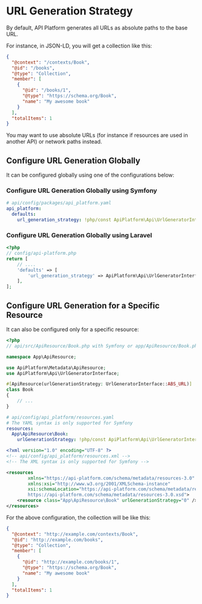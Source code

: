 # URL Generation Strategy

By default, API Platform generates all URLs as absolute paths to the base URL.

For instance, in JSON-LD, you will get a collection like this:

```json
{
  "@context": "/contexts/Book",
  "@id": "/books",
  "@type": "Collection",
  "member": [
    {
      "@id": "/books/1",
      "@type": "https://schema.org/Book",
      "name": "My awesome book"
    }
  ],
  "totalItems": 1
}
```

You may want to use absolute URLs (for instance if resources are used in another API) or network paths instead.

## Configure URL Generation Globally

It can be configured globally using one of the configurations below:

### Configure URL Generation Globally using Symfony

```yaml
# api/config/packages/api_platform.yaml
api_platform:
  defaults:
    url_generation_strategy: !php/const ApiPlatform\Api\UrlGeneratorInterface::ABS_URL
```
### Configure URL Generation Globally using Laravel

```php
<?php
// config/api-platform.php
return [
    // ....
    'defaults' => [
        'url_generation_strategy' => ApiPlatform\Api\UrlGeneratorInterface::ABS_URL
    ],
];
```

## Configure URL Generation for a Specific Resource

It can also be configured only for a specific resource:

<code-selector>

```php
<?php
// api/src/ApiResource/Book.php with Symfony or app/ApiResource/Book.php with Laravel

namespace App\ApiResource;

use ApiPlatform\Metadata\ApiResource;
use ApiPlatform\Api\UrlGeneratorInterface;

#[ApiResource(urlGenerationStrategy: UrlGeneratorInterface::ABS_URL)]
class Book
{
    // ...
}
```

```yaml
# api/config/api_platform/resources.yaml
# The YAML syntax is only supported for Symfony
resources:
  App\ApiResource\Book:
    urlGenerationStrategy: !php/const ApiPlatform\Api\UrlGeneratorInterface::ABS_URL
```

```xml
<?xml version="1.0" encoding="UTF-8" ?>
<!-- api/config/api_platform/resources.xml -->
<!-- The XML syntax is only supported for Symfony -->

<resources
        xmlns="https://api-platform.com/schema/metadata/resources-3.0"
        xmlns:xsi="http://www.w3.org/2001/XMLSchema-instance"
        xsi:schemaLocation="https://api-platform.com/schema/metadata/resources-3.0
        https://api-platform.com/schema/metadata/resources-3.0.xsd">
    <resource class="App\ApiResource\Book" urlGenerationStrategy="0" />
</resources>
```

</code-selector>

For the above configuration, the collection will be like this:

```json
{
  "@context": "http://example.com/contexts/Book",
  "@id": "http://example.com/books",
  "@type": "Collection",
  "member": [
    {
      "@id": "http://example.com/books/1",
      "@type": "https://schema.org/Book",
      "name": "My awesome book"
    }
  ],
  "totalItems": 1
}
```
